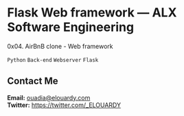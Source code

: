 # Flask Web framework — ALX Software Engineering
0x04. AirBnB clone - Web framework


```Python```
```Back-end```
```Webserver```
```Flask```

## Contact Me
**Email:** ouadia@elouardy.com \
**Twitter:** https://twitter.com/_ELOUARDY
